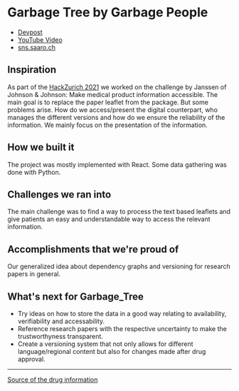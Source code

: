 # Garbage Tree by Garbage People

- [Devpost](#)
- [YouTube Video](#)
- [sns.saaro.ch](https://sns.saaro.ch/)

## Inspiration

As part of the [HackZurich 2021](https://hackzurich.com/) we worked on the challenge by Janssen of Johnson & Johnson: Make medical product information accessible. The main goal is to replace the paper leaflet from the package. But some problems arise. How do we access/present the digital counterpart, who manages the different versions and how do we ensure the reliability of the information. We mainly focus on the presentation of the information.

## How we built it

The project was mostly implemented with React. Some data gathering was done with Python.

## Challenges we ran into

The main challenge was to find a way to process the text based leaflets and give patients an easy and understandable way to access the relevant information.

## Accomplishments that we're proud of

Our generalized idea about dependency graphs and versioning for research papers in general.

## What's next for Garbage_Tree

- Try ideas on how to store the data in a good way relating to availability, verifiability and accessability.
- Reference research papers with the respective uncertainty to make the trustworthyness transparent.
- Create a versioning system that not only allows for different language/regional content but also for changes made after drug approval.

---

[Source of the drug information](https://download.swissmedicinfo.ch/)